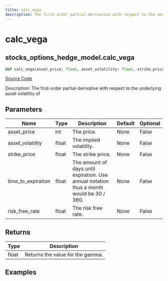 ```yaml
---
title: calc_vega
description: The first-order partial-derivative with respect to the underlying asset volatility of
---
```

# calc_vega

## stocks_options_hedge_model.calc_vega

```python
def calc_vega(asset_price: float, asset_volatility: float, strike_price: float, time_to_expiration: float, risk_free_rate: float) -> None:
```
[Source Code](https://github.com/OpenBB-finance/OpenBBTerminal/tree/main/openbb_terminal/stocks/options/hedge/hedge_model.py#L275)

Description: The first-order partial-derivative with respect to the underlying asset volatility of

## Parameters

| Name | Type | Description | Default | Optional |
| ---- | ---- | ----------- | ------- | -------- |
| asset_price | int | The price. | None | False |
| asset_volatility | float | The implied volatility. | None | False |
| strike_price | float | The strike price. | None | False |
| time_to_expiration | float | The amount of days until expiration. Use annual notation thus a month would be 30 / 360. | None | False |
| risk_free_rate | float | The risk free rate. | None | False |

## Returns

| Type | Description |
| ---- | ----------- |
| float | Returns the value for the gamma. |

## Examples

